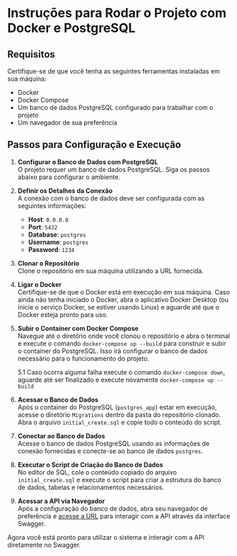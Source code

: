 # Instruções para Rodar o Projeto com Docker e PostgreSQL

## Requisitos

Certifique-se de que você tenha as seguintes ferramentas instaladas em sua máquina:

- Docker
- Docker Compose
- Um banco de dados PostgreSQL configurado para trabalhar com o projeto
- Um navegador de sua preferência

## Passos para Configuração e Execução

1. **Configurar o Banco de Dados com PostgreSQL**  
   O projeto requer um banco de dados PostgreSQL. Siga os passos abaixo para configurar o ambiente.

2. **Definir os Detalhes da Conexão**  
   A conexão com o banco de dados deve ser configurada com as seguintes informações:

   - **Host**: `0.0.0.0`
   - **Port**: `5432`
   - **Database**: `postgres`
   - **Username**: `postgres`
   - **Password**: `1234`

3. **Clonar o Repositório**  
   Clone o repositório em sua máquina utilizando a URL fornecida.

4. **Ligar o Docker**  
   Certifique-se de que o Docker está em execução em sua máquina. Caso ainda não tenha iniciado o Docker, abra o aplicativo Docker Desktop (ou inicie o serviço Docker, se estiver usando Linux) e aguarde até que o Docker esteja pronto para uso.

5. **Subir o Container com Docker Compose**  
   Navegue até o diretório onde você clonou o repositório e abra o terminal e execute o comando `docker-compose up --build` para construir e subir o container do PostgreSQL. Isso irá configurar o banco de dados necessário para o funcionamento do projeto.

   5.1 Caso ocorra alguma falha execute o comando `docker-compose down`, aguarde até ser finalizado e execute novamente `docker-compose up --build`

7. **Acessar o Banco de Dados**  
   Após o container do PostgreSQL (`postgres_app`) estar em execução, acesse o diretório `Migrations` dentro da pasta do repositório clonado. Abra o arquivo `initial_create.sql` e copie todo o conteúdo do script.

8. **Conectar ao Banco de Dados**  
   Acesse o banco de dados PostgreSQL usando as informações de conexão fornecidas e conecte-se ao banco de dados `postgres`.

9. **Executar o Script de Criação do Banco de Dados**  
   No editor de SQL, cole o conteúdo copiado do arquivo `initial_create.sql` e execute o script para criar a estrutura do banco de dados, tabelas e relacionamentos necessários.

10. **Acessar a API via Navegador**  
   Após a configuração do banco de dados, abra seu navegador de preferência e [acesse a URL](http://localhost:8080/swagger/index.html)
 para interagir com a API através da interface Swagger.

Agora você está pronto para utilizar o sistema e interagir com a API diretamente no Swagger.
